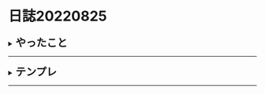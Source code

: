 # 日誌20220825

<details>
<summary><h2 style="display:inline">やったこと</h2></summary>
 <h3>Calendarアプリ修正</h3>
 <ol>
  <li>２４節気は毎日でなく年２４回だけあることに対応した（節気ある日だけ表示）</li>
  <li><a href="https://yuasys.co.jp/calendar/">正式にデプロイ</a>したので使い勝手が良くなった</li>
 </ol>
  <h3>株式会社デハイドレートジャパン様HP立ち上げ</h3>
 <ol>
  <li>ドメインサーバーの引っ越し（前日設定）</li>
  <li>開発版サイトを本番サーバーに引っ越し</li>
<ul>
  <li>新規開発したHPは<a href="http://dehydratejapan.com/">こちら</a></li>
  <li>活動手順などの詳細ドキュメントは<a href="https://docs.google.com/document/d/1wcZFANb72DPunV3j7BhO6TcDUcUuWD_YOX-ppWsoFUc/edit#heading=h.ka468oi3775j">こちら【限定公開】</a></li>
 </ul>
 </ol>

 </details>

<hr/>
<details>
<summary><h2 style="display:inline">テンプレ</h2></summary>
 <h3>タイトル</h3>
 <ol>
  <li>番号付きリスト</li>
  <li></li>
 </ol>
 <ul>
  <li>記号付きリスト</li>
  <li></li>
 </ul>
</details>

<hr/>

